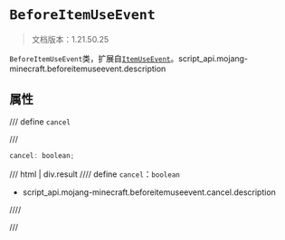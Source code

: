 # `BeforeItemUseEvent`

> 文档版本：1.21.50.25

`BeforeItemUseEvent`类，扩展自[`ItemUseEvent`](./itemuseevent.md)。script_api.mojang-minecraft.beforeitemuseevent.description

## 属性

/// define
`cancel`


///

```js
cancel: boolean;
```

/// html | div.result
//// define
`cancel`：`boolean`

- script_api.mojang-minecraft.beforeitemuseevent.cancel.description


////

///

